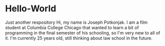 # Hello-World
Just another respository
Hi, my name is Joseph Potkonjak. 
I am a film student at Columbia College Chicago that wanted to learn a bit of programming in the final semester of his schooling, so I'm very new to all of it. 
I'm currently 25 years old, still thinking about law school in the future.
